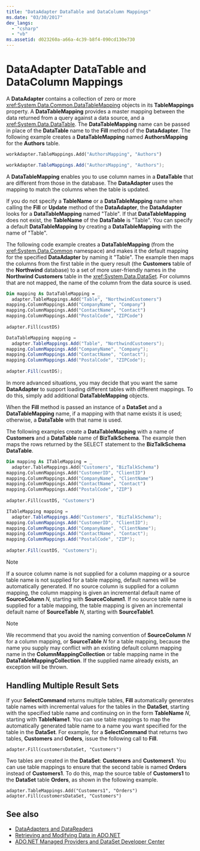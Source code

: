 ```yaml
---
title: "DataAdapter DataTable and DataColumn Mappings"
ms.date: "03/30/2017"
dev_langs: 
  - "csharp"
  - "vb"
ms.assetid: d023260a-a66a-4c39-b8f4-090cd130e730
---
```

# DataAdapter DataTable and DataColumn Mappings
A **DataAdapter** contains a collection of zero or more <xref:System.Data.Common.DataTableMapping> objects in its **TableMappings** property. A **DataTableMapping** provides a master mapping between the data returned from a query against a data source, and a <xref:System.Data.DataTable>. The **DataTableMapping** name can be passed in place of the **DataTable** name to the **Fill** method of the **DataAdapter**. The following example creates a **DataTableMapping** named **AuthorsMapping** for the **Authors** table.  
  
```vb  
workAdapter.TableMappings.Add("AuthorsMapping", "Authors")  
```  
  
```csharp  
workAdapter.TableMappings.Add("AuthorsMapping", "Authors");  
```  
  
 A **DataTableMapping** enables you to use column names in a **DataTable** that are different from those in the database. The **DataAdapter** uses the mapping to match the columns when the table is updated.  
  
 If you do not specify a **TableName** or a **DataTableMapping** name when calling the **Fill** or **Update** method of the **DataAdapter**, the **DataAdapter** looks for a **DataTableMapping** named "Table". If that **DataTableMapping** does not exist, the **TableName** of the **DataTable** is "Table". You can specify a default **DataTableMapping** by creating a **DataTableMapping** with the name of "Table".  
  
 The following code example creates a **DataTableMapping** (from the <xref:System.Data.Common> namespace) and makes it the default mapping for the specified **DataAdapter** by naming it "Table". The example then maps the columns from the first table in the query result (the **Customers** table of the **Northwind** database) to a set of more user-friendly names in the **Northwind Customers** table in the <xref:System.Data.DataSet>. For columns that are not mapped, the name of the column from the data source is used.  
  
```vb  
Dim mapping As DataTableMapping = _  
  adapter.TableMappings.Add("Table", "NorthwindCustomers")  
mapping.ColumnMappings.Add("CompanyName", "Company")  
mapping.ColumnMappings.Add("ContactName", "Contact")  
mapping.ColumnMappings.Add("PostalCode", "ZIPCode")  
  
adapter.Fill(custDS)  
```  
  
```csharp  
DataTableMapping mapping =   
  adapter.TableMappings.Add("Table", "NorthwindCustomers");  
mapping.ColumnMappings.Add("CompanyName", "Company");  
mapping.ColumnMappings.Add("ContactName", "Contact");  
mapping.ColumnMappings.Add("PostalCode", "ZIPCode");  
  
adapter.Fill(custDS);  
```  
  
 In more advanced situations, you may decide that you want the same **DataAdapter** to support loading different tables with different mappings. To do this, simply add additional **DataTableMapping** objects.  
  
 When the **Fill** method is passed an instance of a **DataSet** and a **DataTableMapping** name, if a mapping with that name exists it is used; otherwise, a **DataTable** with that name is used.  
  
 The following examples create a **DataTableMapping** with a name of **Customers** and a **DataTable** name of **BizTalkSchema**. The example then maps the rows returned by the SELECT statement to the **BizTalkSchema** **DataTable**.  
  
```vb  
Dim mapping As ITableMapping = _  
  adapter.TableMappings.Add("Customers", "BizTalkSchema")  
mapping.ColumnMappings.Add("CustomerID", "ClientID")  
mapping.ColumnMappings.Add("CompanyName", "ClientName")  
mapping.ColumnMappings.Add("ContactName", "Contact")  
mapping.ColumnMappings.Add("PostalCode", "ZIP")  
  
adapter.Fill(custDS, "Customers")  
```  
  
```csharp  
ITableMapping mapping =   
  adapter.TableMappings.Add("Customers", "BizTalkSchema");  
mapping.ColumnMappings.Add("CustomerID", "ClientID");  
mapping.ColumnMappings.Add("CompanyName", "ClientName");  
mapping.ColumnMappings.Add("ContactName", "Contact");  
mapping.ColumnMappings.Add("PostalCode", "ZIP");  
  
adapter.Fill(custDS, "Customers");  
```  
  
> [!NOTE]
>  If a source column name is not supplied for a column mapping or a source table name is not supplied for a table mapping, default names will be automatically generated. If no source column is supplied for a column mapping, the column mapping is given an incremental default name of **SourceColumn** *N,* starting with **SourceColumn1**. If no source table name is supplied for a table mapping, the table mapping is given an incremental default name of **SourceTable** *N*, starting with **SourceTable1**.  
  
> [!NOTE]
>  We recommend that you avoid the naming convention of **SourceColumn** *N* for a column mapping, or **SourceTable** *N* for a table mapping, because the name you supply may conflict with an existing default column mapping name in the **ColumnMappingCollection** or table mapping name in the **DataTableMappingCollection**. If the supplied name already exists, an exception will be thrown.  
  
## Handling Multiple Result Sets  
 If your **SelectCommand** returns multiple tables, **Fill** automatically generates table names with incremental values for the tables in the **DataSet**, starting with the specified table name and continuing on in the form **TableName** *N*, starting with **TableName1**. You can use table mappings to map the automatically generated table name to a name you want specified for the table in the **DataSet**. For example, for a **SelectCommand** that returns two tables, **Customers** and **Orders**, issue the following call to **Fill**.  
  
```  
adapter.Fill(customersDataSet, "Customers")  
```  
  
 Two tables are created in the **DataSet**: **Customers** and **Customers1**. You can use table mappings to ensure that the second table is named **Orders** instead of **Customers1**. To do this, map the source table of **Customers1** to the **DataSet** table **Orders**, as shown in the following example.  
  
```  
adapter.TableMappings.Add("Customers1", "Orders")  
adapter.Fill(customersDataSet, "Customers")  
```  
  
## See also
- [DataAdapters and DataReaders](../../../../docs/framework/data/adonet/dataadapters-and-datareaders.md)
- [Retrieving and Modifying Data in ADO.NET](../../../../docs/framework/data/adonet/retrieving-and-modifying-data.md)
- [ADO.NET Managed Providers and DataSet Developer Center](https://go.microsoft.com/fwlink/?LinkId=217917)
